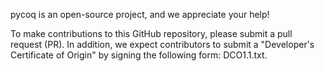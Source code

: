 pycoq is an open-source project, and we appreciate your help!

To make contributions to this GitHub repository, please submit a pull request (PR). In addition, we expect contributors to submit a "Developer's Certificate of Origin" by signing the following form: DCO1.1.txt.
